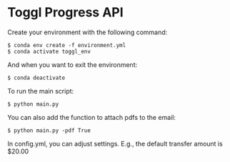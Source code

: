 # Toggl Progress API

Create your environment with the following command:
```shell
$ conda env create -f environment.yml
$ conda activate toggl_env
```

And when you want to exit the environment:
```shell
$ conda deactivate
```

To run the main script:
```shell
$ python main.py
```
You can also add the function to attach pdfs to the email:
 ```shell
$ python main.py -pdf True
```

In config.yml, you can adjust settings. E.g., the default transfer amount is $20.00
